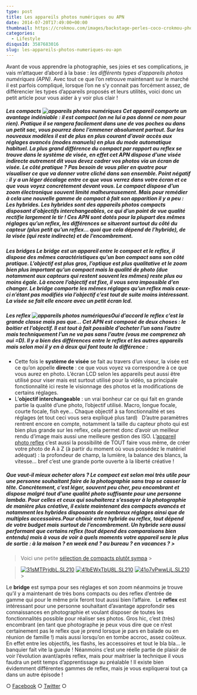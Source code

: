 ```yaml
---
type: post
title: Les appareils photos numériques ou APN
date: 2014-07-20T17:49:00+00:00
thumbnail: https://crokmou.com/images/backstage-perles-coco-crokmou-photographie1.jpg
categories:
  - Lifestyle
disqusId: 3587683016
slug: les-appareils-photos-numeriques-ou-apn
---
```


Avant de vous apprendre la photographie, ses joies et ses complications, je vais m’attaquer d’abord à la base : _les différents types d’appareils photos numériques (APN)_. Avec tout ce que l’on retrouve maintenant sur le marché il est parfois compliqué, lorsque l’on ne s’y connait pas forcément assez, de différencier les types d’appareils proposés et leurs utilités, voici donc un petit article pour vous aider à y voir plus clair !

##### Les compacts ![appareils photos numériques](https://crokmou.com/images/quel-appareil-photo-choisir-crokmou_vateho.jpg) Cet appareil comporte un avantage indéniable : il est **compact** (on ne lui a pas donné ce nom pour rien). **Pratique** il se rangera facilement dans une de vos poches ou dans un petit sac, vous pourrez donc l’emmener absolument partout. Sur les nouveaux modèles il est de plus en plus courant d’avoir accès aux **réglages avancés** (modes manuels) en plus du **mode automatique** habituel. La plus grand différence du compact par rapport au reflex se trouve dans le système de visée, en effet cet APN dispose d’une **visée indirecte** autrement dit vous devez cadrer vos photos via un **écran de visée**. Le côté pratique ? Pas besoin de vous plier en quatre pour visualiser ce que va donner votre cliché dans son ensemble. Point négatif : il y a un léger décalage entre ce que vous verrez dans votre écran et ce que vous voyez concrètement devant vous. Le compact dispose d’un zoom électronique souvent limité malheureusement. Mais pour remédier à cela une nouvelle gamme de compact à fait son apparition il y a peu : **_Les hybrides_**. Les hybrides sont des appareils photos compacts disposant d’objectifs interchangeables, ce qui d’un point de vue qualité rectifie largement le tir ! Ces APN sont dotés pour la plupart des mêmes réglages qu’un reflex, les différences se situeront surtout du côté du capteur (plus petit qu’un reflex… quoi que cela dépend de l’hybride), de la visée (qui reste indirecte) et de l’encombrement.

##### Les bridges Le bridge est un appareil entre le compact et le reflex, il dispose des mêmes caractéristiques qu’un bon compact sans son côté pratique. L’**objectif est plus gros**, l’optique est plus qualitative et le zoom bien plus important qu’un compact mais la qualité de photo (due notamment aux capteurs qui restent souvent les mêmes) reste plus ou moins égale. Là encore l’**objectif est fixe**, il vous sera impossible d’en changer. Le bridge comporte les **mêmes réglages qu’un reflex** mais ceux-ci n’étant pas modifiés via l’objectif c’est tout de suite moins intéressant. La visée se fait elle encore avec un petit écran lcd.

##### Les reflex ![appareils photos numériques](https://crokmou.com/images/quel-appareil-photo-choisir-crokmou-compact_romipb.jpg)Oui d’accord le reflex c’est la grande classe mais pas que… Cet APN est composé de deux choses : **le boitier et l’objectif**. Il est tout à fait possible d’acheter l’un sans l’autre mais techniquement l’un ne va pas sans l’autre (vous me comprenez ah oui =D). _Il y a bien des différences entre le reflex et les autres appareils mais selon moi il y en à deux qui font toute la différence :_
* Cette fois le **système de visée** se fait au travers d’un viseur, la visée est ce qu’on appelle **directe** : ce que vous voyez va correspondre à ce que vous aurez en photo. L’écran LCD selon les appareils peut aussi être utilisé pour viser mais est surtout utilisé pour la vidéo, sa principale fonctionnalité ici reste le visionnage des photos et la modifications de certains réglages.  
* L’**objectif interchangeable** : un vrai bonheur car ce qui fait en grande partie la qualité d’une photo, l’objectif utilisé. Macro, longue focale, courte focale, fish eye… Chaque objectif à sa fonctionnalité et ses réglages (et tout ceci vous sera expliqué plus tard)   D’autre paramètres rentrent encore en compte, notamment la taille du capteur photo qui est bien plus grande sur les reflex, cela permet donc d’avoir un meilleur rendu d’image mais aussi une meilleure gestion des ISO. L’[appareil photo reflex](http://www.crokmou.com/choisir-son-reflex-photographie/) c’est aussi la possibilité de TOUT faire vous même, de créer votre photo de A à Z (à partir du moment où vous possédez le matériel adéquat) : la profondeur de champ, la lumière, la balance des blancs, la vitesse… bref c’est une grande porte ouverte à la liberté créative !

##### Que vaut-il mieux acheter alors ? Le **compact** est selon moi très utile pour une personne souhaitant faire de la photographie sans trop se casser la tête. Concrètement, c’est léger, souvent peu cher, peu encombrant et dispose malgré tout d’une qualité photo suffisante pour une personne lambda. Pour celles et ceux qui souhaiterez s’essayer à la photographie de manière plus créative, il existe maintenant des compacts avancés et notamment les hybrides disposants de nombreux réglages ainsi que de multiples accessoires.Pour choisir entre hybride ou reflex, tout dépend de votre budget mais surtout de l’encombrement. Un hybride sera aussi performant que certains reflex (tout dépend des comparaisons bien entendu) mais à vous de voir à quels moments votre appareil sera le plus de sortie : à la maison ? en week end ? au bureau ? en vacances ? >

> Voici une petite [sélection de compacts plutôt sympa](http://astore.amazon.fr/crokmou-21?_encoding=UTF8&node=10) >

> >

> [![31sMTPrjdbL._SL210_](http://www.crokmou.com/wp-content/uploads/2014/07/31sMTPrjdbL._SL210_.jpg)](http://www.crokmou.com/wp-content/uploads/2014/07/31sMTPrjdbL._SL210_.jpg) [![41bEWxTbU8L._SL210_](http://www.crokmou.com/wp-content/uploads/2014/07/41bEWxTbU8L._SL210_.jpg)](http://www.crokmou.com/wp-content/uploads/2014/07/41bEWxTbU8L._SL210_.jpg) [![41o7vPwwLjL._SL210_](http://www.crokmou.com/wp-content/uploads/2014/07/41o7vPwwLjL._SL210_.jpg)](http://www.crokmou.com/wp-content/uploads/2014/07/41o7vPwwLjL._SL210_.jpg) >

Le **bridge** est sympa pour ses réglages et son zoom néanmoins je trouve qu’il y a maintenant de très bons compacts ou des reflex d’entrée de gamme qui pour le même prix feront tout aussi bien l’affaire.   Le **reflex** est intéressant pour une personne souhaitant d’avantage approfondir ses connaissances en photographie et voulant disposer de toutes les fonctionnalités possible pour réaliser ses photos. Gros hic, c’est (très) encombrant (en tant que photographe je peux vous dire que ce n’est certainement pas le reflex que je prend lorsque je pars en balade ou en réunion de famille !) mais aussi lorsqu’on en tombe accroc, assez coûteux. En effet entre les objectifs, les flashs, les accessoires et tout le bla bla… le banquier fait vite la gueule ! Néanmoins c’est une réelle partie de plaisir de voir l’évolution avant/après reflex, mais pour maitriser la technique il vous faudra un petit temps d’apprentissage au préalable ! Il existe bien évidemment différentes gammes de reflex, mais je vous expliquerai tout ça dans un autre épisode !

○ [Facebook](https://www.facebook.com/crokmou.blog) ○ [Twitter](https://twitter.com/Crokmou) ○